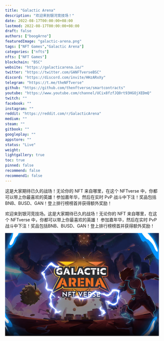 ```yaml
---
title: "Galactic Arena"
description: "欢迎来到银河竞技场！"
date: 2022-08-17T00:00:00+08:00
lastmod: 2022-08-17T00:00:00+08:00
draft: false
authors: ["boogArno"]
featuredImage: "galactic-arena.png"
tags: ["NFT Games","Galactic Arena"]
categories: ["nfts"]
nfts: ["NFT Games"]
blockchain: "BSC"
website: "https://galacticarena.io/"
twitter: "https://twitter.com/GANFTverseBSC"
discord: "https://discord.com/invite/HHzARxXy"
telegram: "https://t.me/theNFTverse"
github: "https://github.com/thenftverse/smartcontracts"
youtube: "https://www.youtube.com/channel/UCix8fzfJQ0rt93HGOjXEDmQ"
twitch: ""
facebook: ""
instagram: ""
reddit: "https://reddit.com/r/GalacticArena"
medium: ""
steam: ""
gitbook: ""
googleplay: ""
appstore: ""
status: "Live"
weight: 
lightgallery: true
toc: true
pinned: false
recommend: false
recommend1: false
---
```

这是大家期待已久的战场！无论你的 NFT 来自哪里，在这个 NFTverse 中，你都可以带上你最喜欢的英雄！参加嘉年华，然后在实时 PvP 战斗中下注！奖品包括BNB、BUSD、GAN！登上排行榜榜首并获得额外奖励！

欢迎来到银河竞技场。这是大家期待已久的战场！无论你的 NFT 来自哪里，在这个 NFTverse 中，你都可以带上你最喜欢的英雄！
参加嘉年华，然后在实时 PvP 战斗中下注！奖品包括BNB、BUSD、GAN！登上排行榜榜首并获得额外奖励！

![galacticarenathenftverse-dapp-games-bsc-image1_e328cee91e61b58983a7e0c056c79331](galacticarenathenftverse-dapp-games-bsc-image1_e328cee91e61b58983a7e0c056c79331.png)
